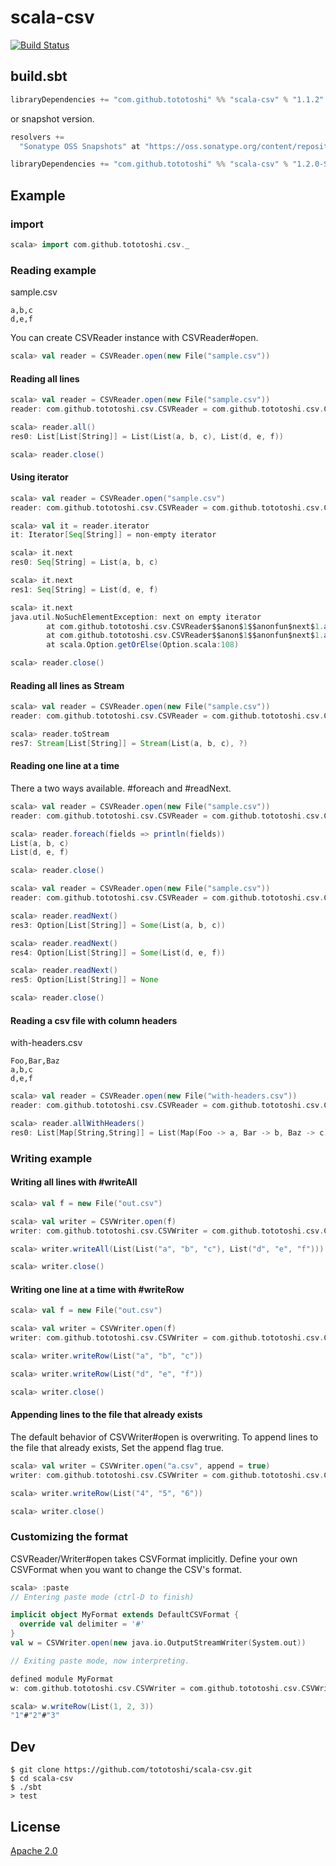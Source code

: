 # scala-csv

[![Build Status](https://travis-ci.org/tototoshi/scala-csv.png)](https://travis-ci.org/tototoshi/scala-csv)

## build.sbt

```scala
libraryDependencies += "com.github.tototoshi" %% "scala-csv" % "1.1.2"
```

or snapshot version.

```scala
resolvers +=
  "Sonatype OSS Snapshots" at "https://oss.sonatype.org/content/repositories/snapshots"

libraryDependencies += "com.github.tototoshi" %% "scala-csv" % "1.2.0-SNAPSHOT"
```

## Example

### import

```scala
scala> import com.github.tototoshi.csv._
```

### Reading example

sample.csv
```
a,b,c
d,e,f
```

You can create CSVReader instance with CSVReader#open.

```scala
scala> val reader = CSVReader.open(new File("sample.csv"))
```

#### Reading all lines
```scala
scala> val reader = CSVReader.open(new File("sample.csv"))
reader: com.github.tototoshi.csv.CSVReader = com.github.tototoshi.csv.CSVReader@36d0c6dd

scala> reader.all()
res0: List[List[String]] = List(List(a, b, c), List(d, e, f))

scala> reader.close()
```

#### Using iterator
```scala
scala> val reader = CSVReader.open("sample.csv")
reader: com.github.tototoshi.csv.CSVReader = com.github.tototoshi.csv.CSVReader@22d568da

scala> val it = reader.iterator
it: Iterator[Seq[String]] = non-empty iterator

scala> it.next
res0: Seq[String] = List(a, b, c)

scala> it.next
res1: Seq[String] = List(d, e, f)

scala> it.next
java.util.NoSuchElementException: next on empty iterator
        at com.github.tototoshi.csv.CSVReader$$anon$1$$anonfun$next$1.apply(CSVReader.scala:55)
        at com.github.tototoshi.csv.CSVReader$$anon$1$$anonfun$next$1.apply(CSVReader.scala:55)
        at scala.Option.getOrElse(Option.scala:108)

scala> reader.close()
```

#### Reading all lines as Stream
```scala
scala> val reader = CSVReader.open(new File("sample.csv"))
reader: com.github.tototoshi.csv.CSVReader = com.github.tototoshi.csv.CSVReader@7dae76b4

scala> reader.toStream
res7: Stream[List[String]] = Stream(List(a, b, c), ?)
```

#### Reading one line at a time

There a two ways available. #foreach and #readNext.

```scala
scala> val reader = CSVReader.open(new File("sample.csv"))
reader: com.github.tototoshi.csv.CSVReader = com.github.tototoshi.csv.CSVReader@4720a918

scala> reader.foreach(fields => println(fields))
List(a, b, c)
List(d, e, f)

scala> reader.close()
```

```scala
scala> val reader = CSVReader.open(new File("sample.csv"))
reader: com.github.tototoshi.csv.CSVReader = com.github.tototoshi.csv.CSVReader@4b545701

scala> reader.readNext()
res3: Option[List[String]] = Some(List(a, b, c))

scala> reader.readNext()
res4: Option[List[String]] = Some(List(d, e, f))

scala> reader.readNext()
res5: Option[List[String]] = None

scala> reader.close()
```

#### Reading a csv file with column headers

with-headers.csv
```
Foo,Bar,Baz
a,b,c
d,e,f
```

````scala
scala> val reader = CSVReader.open(new File("with-headers.csv"))
reader: com.github.tototoshi.csv.CSVReader = com.github.tototoshi.csv.CSVReader@1a64e307

scala> reader.allWithHeaders()
res0: List[Map[String,String]] = List(Map(Foo -> a, Bar -> b, Baz -> c), Map(Foo -> d, Bar -> e, Baz -> f))
````

### Writing example

#### Writing all lines with #writeAll

```scala
scala> val f = new File("out.csv")

scala> val writer = CSVWriter.open(f)
writer: com.github.tototoshi.csv.CSVWriter = com.github.tototoshi.csv.CSVWriter@783f77f1

scala> writer.writeAll(List(List("a", "b", "c"), List("d", "e", "f")))

scala> writer.close()
```


#### Writing one line at a time with #writeRow
```scala
scala> val f = new File("out.csv")

scala> val writer = CSVWriter.open(f)
writer: com.github.tototoshi.csv.CSVWriter = com.github.tototoshi.csv.CSVWriter@41ad4de1

scala> writer.writeRow(List("a", "b", "c"))

scala> writer.writeRow(List("d", "e", "f"))

scala> writer.close()
```

#### Appending lines to the file that already exists
The default behavior of CSVWriter#open is overwriting.
To append lines to the file that already exists, Set the append flag true.

```scala
scala> val writer = CSVWriter.open("a.csv", append = true)
writer: com.github.tototoshi.csv.CSVWriter = com.github.tototoshi.csv.CSVWriter@67a84246

scala> writer.writeRow(List("4", "5", "6"))

scala> writer.close()
```

### Customizing the format

CSVReader/Writer#open takes CSVFormat implicitly.
Define your own CSVFormat when you want to change the CSV's format.

```scala
scala> :paste
// Entering paste mode (ctrl-D to finish)

implicit object MyFormat extends DefaultCSVFormat {
  override val delimiter = '#'
}
val w = CSVWriter.open(new java.io.OutputStreamWriter(System.out))

// Exiting paste mode, now interpreting.

defined module MyFormat
w: com.github.tototoshi.csv.CSVWriter = com.github.tototoshi.csv.CSVWriter@6cd66afa

scala> w.writeRow(List(1, 2, 3))
"1"#"2"#"3"
```

## Dev

```
$ git clone https://github.com/tototoshi/scala-csv.git
$ cd scala-csv
$ ./sbt
> test
```

## License
[Apache 2.0](http://www.apache.org/licenses/LICENSE-2.0)
